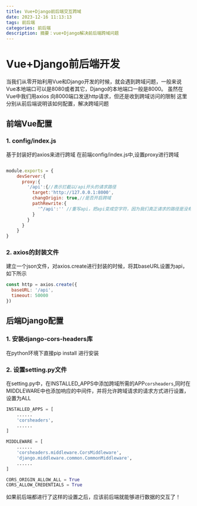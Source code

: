 ```yaml
---
title: Vue+Django前后端交互跨域
date: 2023-12-16 11:13:13
tags: 前后端
categories: 前后端
description: 摘要：vue+Django解决前后端跨域问题
---
```


# Vue+Django前后端开发
当我们从零开始利用Vue和Django开发的时候，就会遇到跨域问题，一般来说Vue本地端口可以是8080或者其它，Django的本地端口一般是8000。
虽然在Vue中我们用axios 向8000端口发送http请求，但还是收到跨域访问的限制
这里分别从前后端说明该如何配置，解决跨域问题
## 前端Vue配置
### 1. config/index.js
基于封装好的axios来进行跨域
在前端config/index.js中,设置proxy进行跨域
```js

module.exports = {
    devServer:{
      proxy:{
        '/api':{//表示拦截以/api开头的请求路径
          target:'http://127.0.0.1:8000',
          changOrigin: true,//是否开启跨域
          pathRewrite:{
            '^/api':'' //重写api，把api变成空字符，因为我们真正请求的路径是没有api的
          }
        }
      }
    }
}
```
### 2. axios的封装文件
建立一个json文件，对axios.create进行封装的时候，将其baseURL设置为api，如下所示
```js
const http = axios.create({
  baseURL: '/api',
  timeout: 50000
})
```
## 后端Django配置
### 1. 安装django-cors-headers库
在python环境下直接pip install 进行安装
### 2. 设置setting.py文件
在setting.py中，在INSTALLED_APPS中添加跨域所需的APP`corsheaders`,同时在MIDDLEWARE中也添加响应的中间件，并将允许跨域请求的请求方式进行设置，设置为ALL
```python
INSTALLED_APPS = [
    ......
    'corsheaders',
    ......
]

MIDDLEWARE = [
    ......
    'corsheaders.middleware.CorsMiddleware',
    'django.middleware.common.CommonMiddleware',
    ......
]

CORS_ORIGIN_ALLOW_ALL = True
CORS_ALLOW_CREDENTIALS = True
```
如果前后端都进行了这样的设置之后，应该前后端就能够进行数据的交互了！
